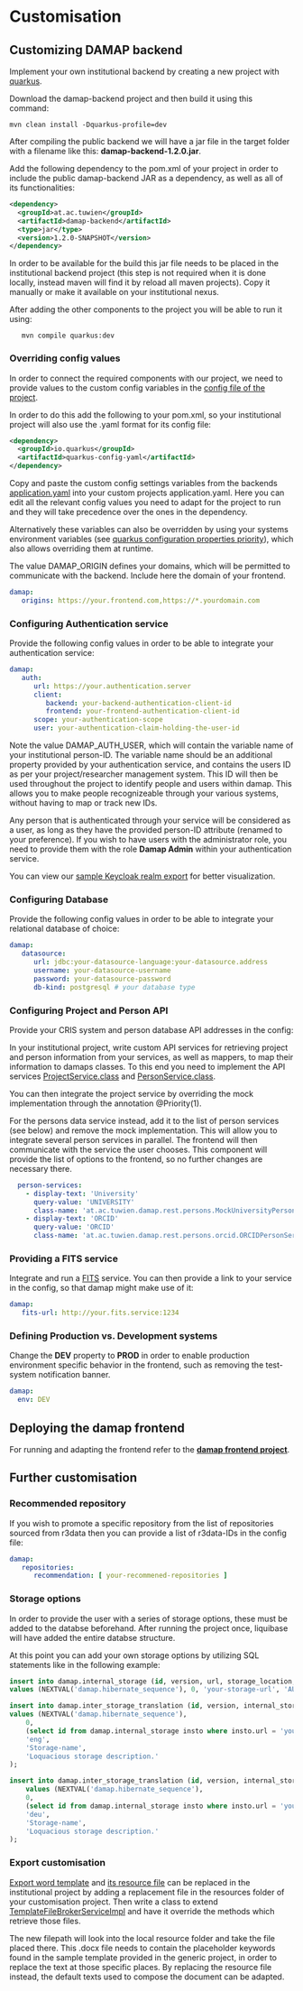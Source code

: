 # Customisation

## Customizing DAMAP backend

Implement your own institutional backend by creating a new project with [quarkus](https://quarkus.io/).

Download the damap-backend project and then build it using this command:

```shell
mvn clean install -Dquarkus-profile=dev
```

After compiling the public backend we will have a jar file in the target folder with a filename like this:
**damap-backend-1.2.0.jar**.

Add the following dependency to the pom.xml of your project in order to include the public damap-backend JAR as a dependency,
as well as all of its functionalities:

```xml
<dependency>
  <groupId>at.ac.tuwien</groupId>
  <artifactId>damap-backend</artifactId>
  <type>jar</type>
  <version>1.2.0-SNAPSHOT</version>
</dependency>
```

In order to be available for the build this jar file needs to be placed in the institutional backend project
(this step is not required when it is done locally, instead maven will find it by reload all maven projects).
Copy it manually or make it available on your institutional nexus.

After adding the other components to the project you will be able to run it using:

```shell
   mvn compile quarkus:dev
```


### Overriding config values

In order to connect the required components with our project, we need to provide values to the custom config
variables in the [config file of the project](src/main/resources/application.yaml).

In order to do this add the following to your pom.xml,
so your institutional project will also use the .yaml format for its config file:

```xml
<dependency>
  <groupId>io.quarkus</groupId>
  <artifactId>quarkus-config-yaml</artifactId>
</dependency>
```

Copy and paste the custom config settings variables from the backends
[application.yaml](src/main/resources/application.yaml) into your custom projects application.yaml.
Here you can edit all the relevant config values you need to adapt for the project to run
and they will take precedence over the ones in the dependency.

Alternatively these variables can also be overridden by using your systems environment variables
(see [quarkus configuration properties priority](https://quarkus.io/guides/config-reference)),
which also allows overriding them at runtime.

The value DAMAP_ORIGIN defines your domains, which will be permitted to communicate with the backend.
Include here the domain of your frontend.

```yaml
damap:
   origins: https://your.frontend.com,https://*.yourdomain.com
```


### Configuring Authentication service

Provide the following config values in order to be able to integrate your authentication service:

```yaml
damap:
   auth:
      url: https://your.authentication.server
      client:
         backend: your-backend-authentication-client-id
         frontend: your-frontend-authentication-client-id
      scope: your-authentication-scope
      user: your-authentication-claim-holding-the-user-id
```

Note the value DAMAP_AUTH_USER, which will contain the variable name of your institutional person-ID.
The variable name should be an additional property provided by your authentication service,
and contains the users ID as per your project/researcher management system.
This ID will then be used throughout the project to identify people and users within damap.
This allows you to make people recognizeable through your various systems, without having to map or track new IDs.

Any person that is authenticated through your service will be considered as a user, 
as long as they have the provided person-ID attribute (renamed to your preference).
If you wish to have users with the administrator role, you need to provide them with the role **Damap Admin**
within your authentication service.

You can view our [sample Keycloak realm export](docker/sample-damap-realm-export.json) for better visualization.


### Configuring Database

Provide the following config values in order to be able to integrate your relational database of choice:

```yaml
damap:
   datasource:
      url: jdbc:your-datasource-language:your-datasource.address
      username: your-datasource-username
      password: your-datasource-password
      db-kind: postgresql # your database type
```

### Configuring Project and Person API
Provide your CRIS system and person database API addresses in the config:

In your institutional project, write custom API services for retrieving project and person information from your
services, as well as mappers, to map their information to damaps classes.
To this end you need to implement the API services
[ProjectService.class](src/main/java/at/ac/tuwien/damap/rest/projects/ProjectService.java) and
[PersonService.class](src/main/java/at/ac/tuwien/damap/rest/persons/PersonService.java).

You can then integrate the project service by overriding the mock implementation 
through the annotation @Priority(1). 

For the persons data service instead, add it to the list of person services (see below) 
and remove the mock implementation.
This will allow you to integrate several person services in parallel. The frontend will then 
communicate with the service the user chooses. This component will provide the list of options to the frontend, 
so no further changes are necessary there.

```yaml
  person-services:
    - display-text: 'University'
      query-value: 'UNIVERSITY'
      class-name: 'at.ac.tuwien.damap.rest.persons.MockUniversityPersonServiceImpl'
    - display-text: 'ORCID'
      query-value: 'ORCID'
      class-name: 'at.ac.tuwien.damap.rest.persons.orcid.ORCIDPersonServiceImpl'
```

### Providing a FITS service

Integrate and run a [FITS](https://projects.iq.harvard.edu/fits) service.
You can then provide a link to your service in the config, so that damap might make use of it:

```yaml
damap:
   fits-url: http://your.fits.service:1234
```

### Defining Production vs. Development systems

Change the **DEV** property to **PROD** in order to enable production environment specific behavior in the frontend,
such as removing the test-system notification banner.

```yaml
damap:
  env: DEV
```

## Deploying the damap frontend

For running and adapting the frontend refer to the **[damap frontend project]()**.

## Further customisation

### Recommended repository

If you wish to promote a specific repository from the list of repositories sourced from r3data
then you can provide a list of r3data-IDs in the config file:

```yaml
damap:
   repositories:
      recommendation: [ your-recommened-repositories ]
```

### Storage options

In order to provide the user with a series of storage options, these must be added to the databse beforehand.
After running the project once, liquibase will have added the entire databse structure.

At this point you can add your own storage options by utilizing SQL statements like in the following example:

```sql
insert into damap.internal_storage (id, version, url, storage_location, backup_location)
values (NEXTVAL('damap.hibernate_sequence'), 0, 'your-storage-url', 'AUT', 'AUT');

insert into damap.inter_storage_translation (id, version, internal_storage_id, language_code, title, description)
values (NEXTVAL('damap.hibernate_sequence'),
    0,
    (select id from damap.internal_storage insto where insto.url = 'your-storage-url'),
    'eng',
    'Storage-name',
    'Loquacious storage description.'
);

insert into damap.inter_storage_translation (id, version, internal_storage_id, language_code, title, description)
    values (NEXTVAL('damap.hibernate_sequence'),
    0,
    (select id from damap.internal_storage insto where insto.url = 'your-storage-url'),
    'deu',
    'Storage-name',
    'Loquacious storage description.'
);  
```

### Export customisation

[Export word template](src/main/resources/template/scienceEuropeTemplate.docx) and
[its resource file](src/main/resources/template/scienceEuropeTemplate.resource)
can be replaced in the institutional project
by adding a replacement file in the resources folder of your customisation project.
Then write a class to extend
[TemplateFileBrokerServiceImpl](src/main/java/at/ac/tuwien/damap/conversion/TemplateFileBrokerServiceImpl.java)
and have it override the methods which retrieve those files.

The new filepath will look into the local resource folder and take the file placed there.
This .docx file needs to contain the placeholder keywords found in the sample template provided in the generic project, 
in order to replace the text at those specific places.
By replacing the resource file instead, the default texts used to compose the document can be adapted.
